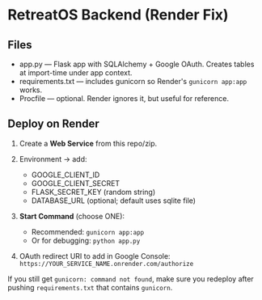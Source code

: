 # RetreatOS Backend (Render Fix)

## Files
- app.py — Flask app with SQLAlchemy + Google OAuth. Creates tables at import-time under app context.
- requirements.txt — includes gunicorn so Render's `gunicorn app:app` works.
- Procfile — optional. Render ignores it, but useful for reference.

## Deploy on Render
1. Create a **Web Service** from this repo/zip.
2. Environment → add:
   - GOOGLE_CLIENT_ID
   - GOOGLE_CLIENT_SECRET
   - FLASK_SECRET_KEY (random string)
   - DATABASE_URL (optional; default uses sqlite file)
3. **Start Command** (choose ONE):
   - Recommended: `gunicorn app:app`
   - Or for debugging: `python app.py`

4. OAuth redirect URI to add in Google Console:
   `https://YOUR_SERVICE_NAME.onrender.com/authorize`

If you still get `gunicorn: command not found`, make sure you redeploy after pushing `requirements.txt` that contains `gunicorn`.
